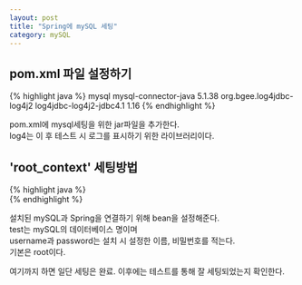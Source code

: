 ```yaml
---
layout: post
title: "Spring에 mySQL 세팅" 
category: mySQL
---
```


## pom.xml 파일 설정하기  

{% highlight java %}
<dependency>
    <groupId>mysql</groupId>
    <artifactId>mysql-connector-java</artifactId>
    <version>5.1.38</version>
</dependency>
<dependency>
    <groupId>org.bgee.log4jdbc-log4j2</groupId>
    <artifactId>log4jdbc-log4j2-jdbc4.1</artifactId>
    <version>1.16</version>
</dependency>
{% endhighlight %}

pom.xml에 mysql세팅을 위한 jar파일을 추가한다.  
log4는 이 후 테스트 시 로그를 표시하기 위한 라이브러리이다.  

## 'root_context' 세팅방법  

{% highlight java %}
<bean id="dataSource"
		class="org.springframework.jdbc.datasource.DriverManagerDataSource">
		<property name="driverClassName" value="net.sf.log4jdbc.sql.jdbcapi.DriverSpy">
		</property>
		<property name="url" value="jdbc:log4jdbc:mysql://127.0.0.1:3306/test"></property>
		<property name="username" value = "root"></property>
		<property name="password" value = ""></property>	
	</bean>
{% endhighlight %}

설치된 mySQL과 Spring을 연결하기 위해 bean을 설정해준다.  
test는 mySQL의 데이터베이스 명이며  
username과 password는 설치 시 설정한 이름, 비밀번호를 적는다.  
기본은 root이다.  
  
여기까지 하면 일단 세팅은 완료. 이후에는 테스트를 통해 잘 세팅되었는지 확인한다.  